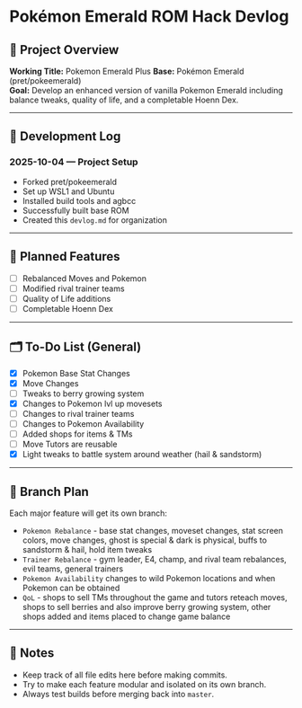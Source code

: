 # Pokémon Emerald ROM Hack Devlog

## 📅 Project Overview
**Working Title:** Pokemon Emerald Plus 
**Base:** Pokémon Emerald (pret/pokeemerald)  
**Goal:** Develop an enhanced version of vanilla Pokemon Emerald including balance tweaks, quality of life, and a completable Hoenn Dex.

---

## 🧭 Development Log

### 2025-10-04 — Project Setup
- Forked pret/pokeemerald
- Set up WSL1 and Ubuntu
- Installed build tools and agbcc
- Successfully built base ROM
- Created this `devlog.md` for organization

---

## 🧱 Planned Features
- [ ] Rebalanced Moves and Pokemon
- [ ] Modified rival trainer teams
- [ ] Quality of Life additions
- [ ] Completable Hoenn Dex

---

## 🗂️ To-Do List (General)
- [X] Pokemon Base Stat Changes
- [X] Move Changes
- [ ] Tweaks to berry growing system
- [X] Changes to Pokemon lvl up movesets
- [ ] Changes to rival trainer teams
- [ ] Changes to Pokemon Availability
- [ ] Added shops for items & TMs
- [ ] Move Tutors are reusable
- [X] Light tweaks to battle system around weather (hail & sandstorm)

---

## 🧩 Branch Plan
Each major feature will get its own branch:

- `Pokemon Rebalance` - base stat changes, moveset changes, stat screen colors, move changes, ghost is special & dark is physical, buffs to sandstorm & hail, hold item tweaks
- `Trainer Rebalance` - gym leader, E4, champ, and rival team rebalances, evil teams, general trainers
- `Pokemon Availability` changes to wild Pokemon locations and when Pokemon can be obtained
- `QoL` - shops to sell TMs throughout the game and tutors reteach moves, shops to sell berries and also improve berry growing system, other shops added and items placed to change game balance

---

## 🧠 Notes
- Keep track of all file edits here before making commits.
- Try to make each feature modular and isolated on its own branch.
- Always test builds before merging back into `master`.